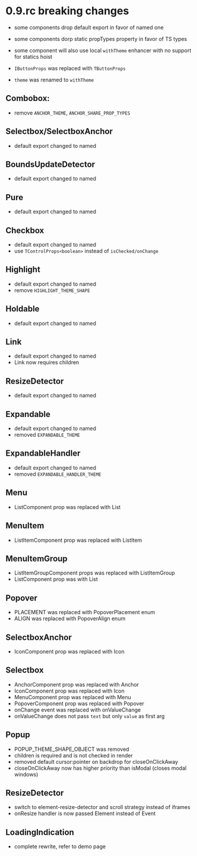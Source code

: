 # 0.9.rc breaking changes
- some components drop default export in favor of named one
- some components dorp static propTypes property in favor of TS types
- some component will also use local `withTheme` enhancer with no support for statics hoist

- `IButtonProps` was replaced with `TButtonProps`
- `theme` was renamed to `withTheme`

## Combobox:
- remove `ANCHOR_THEME`, `ANCHOR_SHARE_PROP_TYPES`

## Selectbox/SelectboxAnchor
- default export changed to named

## BoundsUpdateDetector
- default export changed to named

## Pure
- default export changed to named

## Checkbox
- default export changed to named
- use `TControlProps<boolean>` instead of `isChecked/onChange`

## Highlight
- default export changed to named
- remove `HIGHLIGHT_THEME_SHAPE`

## Holdable
- default export changed to named

## Link
- default export changed to named
- Link now requires children

## ResizeDetector
- default export changed to named

## Expandable
- default export changed to named
- removed `EXPANDABLE_THEME`

## ExpandableHandler
- default export changed to named
- removed `EXPANDABLE_HANDLER_THEME`

## Menu
- ListComponent prop was replaced with List

## MenuItem
- ListItemComponent prop was replaced with ListItem

## MenuItemGroup
- ListItemGroupComponent props was replaced with ListItemGroup 
- ListComponent prop was with List

## Popover
- PLACEMENT was replaced with PopoverPlacement enum
- ALIGN was replaced with PopoverAlign enum

## SelectboxAnchor
- IconComponent prop was replaced with Icon

## Selectbox
- AnchorComponent prop was replaced with Anchor
- IconComponent prop was replaced with Icon
- MenuComponent prop was replaced with Menu
- PopoverComponent prop was replaced with Popover
- onChange event was replaced with onValueChange
- onValueChange does not pass `text` but only `value` as first arg

## Popup
- POPUP_THEME_SHAPE_OBJECT was removed
- children is required and is not checked in render
- removed default cursor:pointer on backdrop for closeOnClickAway
- closeOnClickAway now has higher priority than isModal (closes modal windows)

## ResizeDetector
- switch to element-resize-detector and scroll strategy instead of iframes
- onResize handler is now passed Element instead of Event

## LoadingIndication
- complete rewrite, refer to demo page